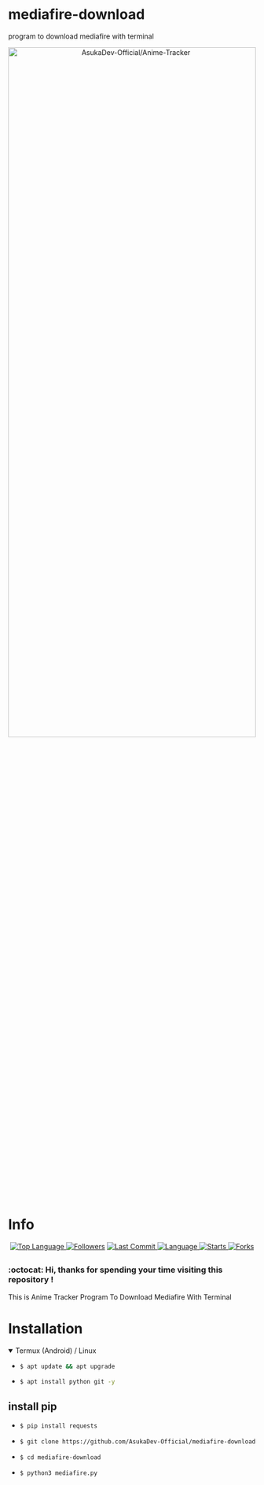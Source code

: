 # mediafire-download
program to download mediafire with terminal

<p align="center">
  <a name="top" href="#octocat-hi-there-thanks-for-visiting-">
     <img alt="AsukaDev-Official/Anime-Tracker" height="60%" width="100%" src="Screenshot_20210326-075344350.jpg"/>
  </a>
</p>

# Info

<p align="center">

 <a href="https://github.com/AsukaDev-Official">
    <img alt="Top Language" src="https://img.shields.io/github/languages/top/AsukaDev-Official/mediafire-download.svg"/>
  </a>
<a href="https://github.com/AsukaDev-Official/followers">
  <img title="Followers" src="https://img.shields.io/github/followers/AsukaDev-Official?label=Followers&color=blue&style=flat-square"></a>
<a href="https://github.com/AsukaDev-Official/Anime-Tracker/stargazers/">
<a href="https://github.com/AsukaDev-Official">
  <img alt="Last Commit" src="https://img.shields.io/github/last-commit/AsukaDev-Official/mediafire-download.svg"/>
</a>
<a href="https://github.com/AsukaDev-Official">
  <img alt="Language" src="https://img.shields.io/github/languages/count/AsukaDev-Official/mediafire-download.svg"/>
</a>
<a href="https://github.com/AsukaDev-Official">
  <img alt="Starts" src="https://img.shields.io/github/stars/AsukaDev-Official/mediafire-download.svg"/>
</a>
<a href="https://github.com/AsukaDev-Official">
  <img alt="Forks" src="https://img.shields.io/github/forks/AsukaDev-Official/mediafire-download.svg"/>
</a>
</div>
</p>

##
### :octocat: Hi, thanks for spending your time visiting this repository !
<p>
This is Anime Tracker Program To Download Mediafire With Terminal
</p>


# Installation
<details open>
<summary> Termux (Android) / Linux</summary>

- ```bash
  $ apt update && apt upgrade
  ```

- ```bash
  $ apt install python git -y
  ```

## install pip
- ```bash
  $ pip install requests
  ```

- ```bash
  $ git clone https://github.com/AsukaDev-Official/mediafire-download
  ```

- ```bash
  $ cd mediafire-download
  ```

- ```bash
  $ python3 mediafire.py
  ```
